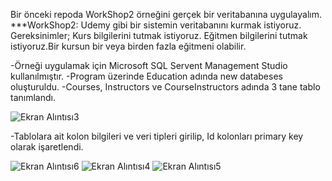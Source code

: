 Bir önceki repoda WorkShop2 örneğini gerçek bir veritabanına uygulayalım.
***WorkShop2: Udemy gibi bir sistemin veritabanını kurmak istiyoruz. Gereksinimler; 
Kurs bilgilerini tutmak istiyoruz. Eğitmen bilgilerini tutmak istiyoruz.Bir kursun bir veya birden fazla eğitmeni olabilir. 

-Örneği uygulamak için Microsoft SQL Servent Management Studio kullanılmıştır.
-Program üzerinde Education adında new databeses oluşturuldu.
-Courses, Instructors ve CourseInstructors adında 3 tane tablo tanımlandı.

![Ekran Alıntısı3](https://user-images.githubusercontent.com/77534195/188615141-86bc53a8-4c54-477f-94ca-e0f71d075ff1.PNG)

-Tablolara ait kolon bilgileri ve veri tipleri girilip, Id kolonları primary key olarak işaretlendi.

![Ekran Alıntısı6](https://user-images.githubusercontent.com/77534195/188615654-a1c4b261-a909-4838-9ffe-965972e671f8.PNG)
![Ekran Alıntısı4](https://user-images.githubusercontent.com/77534195/188615657-5f86a1d7-4ca2-451d-ae2f-6f3114e35b93.PNG)
![Ekran Alıntısı5](https://user-images.githubusercontent.com/77534195/188615663-2be2abf0-0a7b-498f-8ca9-8d344e008631.PNG)

